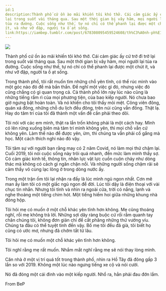 ```yaml
---
id:1
description:Thành phố cứ ồn ào mãi khiến tôi khó thở. Cái cảm giác ấy cứ trở đi trở
lại trong suốt vài tháng qua. Sau một thời gian bị vây hãm, mọi người lại
túa ra đường. Cuộc sống như thế, tự nó chỉ có thể phanh lại được một chút
ít, và như vỡ đập, người ta ồ ạt sống.
link:https://iambep.tumblr.com/post/678308095459524608/th%C3%A0nh-ph%E1%BB%91-c%E1%BB%A9-%E1%BB%93n-%C3%A0o-m%C3%A3i-khi%E1%BA%BFn-t%C3%B4i-kh%C3%B3-th%E1%BB%9F-c%C3%A1i-c%E1%BA%A3m
---
```


![](https://64.media.tumblr.com/84e20b6bc63cf02c6d8c938e0be90653/f28a1c83c6e72ecc-51/s1280x1920/0ebe363fa9d34f339e40d389aae8e69a930176aa.jpg)

Thành phố cứ ồn ào mãi khiến tôi khó thở. Cái cảm giác ấy cứ trở đi trở
lại trong suốt vài tháng qua. Sau một thời gian bị vây hãm, mọi người lại
túa ra đường. Cuộc sống như thế, tự nó chỉ có thể phanh lại được một chút
ít, và như vỡ đập, người ta ồ ạt sống.

Trong thành phố, tôi rất muốn tìm những chỗ yên tĩnh, có thể rúc mình vào
một góc nào đó để mà bần thần. Để nghĩ một việc gì đó, nhưng việc đó cũng
chẳng có gì quan trọng cả. Cả thành phố lớn này lúc nào cũng là những tiếng
rầm rì của mọi phương tiện, của bao kiếp người. Nó chưa bao giờ ngưng bặt
hoàn toàn. Và nó khiến cho tôi thấy mỏi mệt. Công viên đông, quán xá đông,
những chỗ du lịch đều đông, trên núi cũng vẫn đông. Thật lạ. Hay do tâm
trí của tôi đã thành một vấn đề cần phải theo dõi.

Tôi nói với các em mình, thật ra lẩn trốn không phải là một cách hay. Mình
có lên rừng xuống biên mà tâm trí mình không yên, thì mọi chỗ vẫn cứ không
yên. Làm thế nào để được yên, ừm, thì chúng ta vẫn phải cố gắng mà học.
Một cách thích nghi nào đó vậy.

Tôi tâm sự với người bạn rằng may có 2 năm Covid, nó làm mọi thứ chậm lại.
Cuối 2019, tôi nói cuộc sống này trôi quá nhanh, đến mức làm mình thấy sợ.
Có cảm giác kinh tế, thông tin, nhân lực vật lực cuồn cuộn chảy như dòng
thác mà không có cách gì ngăn chặn nổi. Và những người sống chậm rãi sẽ
cảm thấy vô cùng lạc lõng ở trong dòng nước ấy.

Trong một trận ốm tôi lại nhận ra đấy là lúc mình ngủ ngon nhất. Cơn mê
man ấy làm tôi có một giấc ngủ ngon để đời. Lúc tôi dậy là điện thoại với
vài chục tin nhắn. Nhưng tôi tỉnh và nhìn ra ngoài cửa, trời có nắng, lạnh
và nghe thoảng một tiếng chim hót. Một tiếng hiếm hoi giữa những khung nhà
đóng hộp.

Tôi hỏi mẹ có muốn ở một chỗ khác yên tĩnh hơn không. Mẹ cũng thoáng nghĩ,
rồi mẹ không trả lời. Những sợi dây ràng buộc cứ rối rắm quanh tay chân
chúng tôi, không đơn giản chỉ để cắt phăng những thứ vướng víu. Chúng ta
đâu có thể tuyệt tình đến vậy. Bố mẹ tôi đều đã già, tôi biết họ cũng có
ước mơ, nhưng đã chớm tắt từ lâu.

Tôi hỏi mẹ có muốn một chỗ khác yên tĩnh hơn không.

Tôi nghĩ rằng mẹ rất muốn. Nhắm mắt nghĩ rằng mẹ sẽ nói thay lòng mình.

Căn nhà ở một vị trí quá tốt trong thành phố, nhìn ra Hồ Tây đã đông gấp
3 lần so với 2019. Không một lúc nào ngưng tiếng xe cộ và nói cười.

Nó đã đóng một cái đinh vào một kiếp người. Nhổ ra, hẳn phải đau đớn lắm.

From BeP